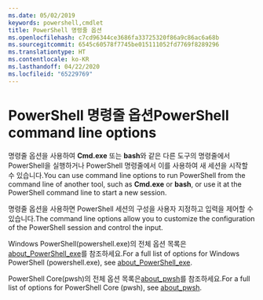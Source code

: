 ```yaml
---
ms.date: 05/02/2019
keywords: powershell,cmdlet
title: PowerShell 명령줄 옵션
ms.openlocfilehash: c7cd96344ce3686fa33725320f86a9c86ac6a68b
ms.sourcegitcommit: 6545c60578f7745be015111052fd7769f8289296
ms.translationtype: HT
ms.contentlocale: ko-KR
ms.lasthandoff: 04/22/2020
ms.locfileid: "65229769"
---
```

# <a name="powershell-command-line-options"></a><span data-ttu-id="57711-103">PowerShell 명령줄 옵션</span><span class="sxs-lookup"><span data-stu-id="57711-103">PowerShell command line options</span></span>

<span data-ttu-id="57711-104">명령줄 옵션을 사용하여 **Cmd.exe** 또는 **bash**와 같은 다른 도구의 명령줄에서 PowerShell을 실행하거나 PowerShell 명령줄에서 이를 사용하여 새 세션을 시작할 수 있습니다.</span><span class="sxs-lookup"><span data-stu-id="57711-104">You can use command line options to run PowerShell from the command line of another tool, such as **Cmd.exe** or **bash**, or use it at the PowerShell command line to start a new session.</span></span>

<span data-ttu-id="57711-105">명령줄 옵션을 사용하면 PowerShell 세션의 구성을 사용자 지정하고 입력을 제어할 수 있습니다.</span><span class="sxs-lookup"><span data-stu-id="57711-105">The command line options allow you to customize the configuration of the PowerShell session and control the input.</span></span>

<span data-ttu-id="57711-106">Windows PowerShell(powershell.exe)의 전체 옵션 목록은 [about_PowerShell_exe](/powershell/module/Microsoft.PowerShell.Core/About/about_PowerShell_exe)를 참조하세요.</span><span class="sxs-lookup"><span data-stu-id="57711-106">For a full list of options for Windows PowerShell (powershell.exe), see [about_PowerShell_exe](/powershell/module/Microsoft.PowerShell.Core/About/about_PowerShell_exe).</span></span>

<span data-ttu-id="57711-107">PowerShell Core(pwsh)의 전체 옵션 목록은[about_pwsh](/powershell/module/Microsoft.PowerShell.Core/About/about_pwsh)를 참조하세요.</span><span class="sxs-lookup"><span data-stu-id="57711-107">For a full list of options for PowerShell Core (pwsh), see [about_pwsh](/powershell/module/Microsoft.PowerShell.Core/About/about_pwsh).</span></span>